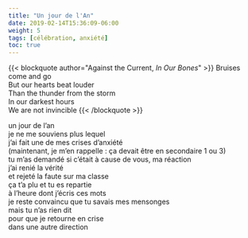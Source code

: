 ```yaml
---
title: "Un jour de l'An"
date: 2019-02-14T15:36:09-06:00
weight: 5
tags: [célébration, anxiété]
toc: true
---
```


{{< blockquote author="Against the Current, *In Our Bones*" >}}
Bruises come and go  
But our hearts beat louder  
Than the thunder from the storm  
In our darkest hours  
We are not invincible
{{< /blockquote >}}

un jour de l’an  
je ne me souviens plus lequel  
j’ai fait une de mes crises d’anxiété  
(maintenant, je m’en rappelle : ça devait être en secondaire 1 ou 3)  
tu m’as demandé si c’était à cause de vous, ma réaction  
j’ai renié la vérité  
et rejeté la faute sur ma classe  
ça t’a plu et tu es repartie  
à l’heure dont j’écris ces mots  
je reste convaincu que tu savais mes mensonges  
mais tu n’as rien dit  
pour que je retourne en crise  
dans une autre direction

